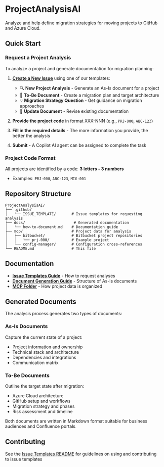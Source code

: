 # ProjectAnalysisAI
Analyze and help define migration strategies for moving projects to GitHub and Azure Cloud.

## Quick Start

### Request a Project Analysis

To analyze a project and generate documentation for migration planning:

1. **[Create a New Issue](../../issues/new/choose)** using one of our templates:
   - 🔍 **New Project Analysis** - Generate an As-Is document for a project
   - 🎯 **To-Be Document** - Create a migration plan and target architecture
   - 💡 **Migration Strategy Question** - Get guidance on migration approaches
   - 📝 **Update Document** - Revise existing documentation

2. **Provide the project code** in format XXX-NNN (e.g., `PRJ-000`, `ABC-123`)

3. **Fill in the required details** - The more information you provide, the better the analysis

4. **Submit** - A Copilot AI agent can be assigned to complete the task

### Project Code Format

All projects are identified by a code: **3 letters - 3 numbers**
- Examples: `PRJ-000`, `ABC-123`, `MIG-001`

## Repository Structure

```
ProjectAnalysisAI/
├── .github/
│   └── ISSUE_TEMPLATE/       # Issue templates for requesting analysis
├── docs/                      # Generated documentation
│   └── how-to-document.md    # Documentation guide
├── mcp/                      # Project data for analysis
│   ├── bitbucket/            # Bitbucket project repositories
│   │   └── prj-000/          # Example project
│   └── config-manager/       # Configuration cross-references
└── README.md                 # This file
```

## Documentation

- **[Issue Templates Guide](.github/ISSUE_TEMPLATE/README.md)** - How to request analyses
- **[Document Generation Guide](docs/how-to-document.md)** - Structure of As-Is documents
- **[MCP Folder](mcp/README.md)** - How project data is organized

## Generated Documents

The analysis process generates two types of documents:

### As-Is Documents
Capture the current state of a project:
- Project information and ownership
- Technical stack and architecture
- Dependencies and integrations
- Communication matrix

### To-Be Documents
Outline the target state after migration:
- Azure Cloud architecture
- GitHub setup and workflows
- Migration strategy and phases
- Risk assessment and timeline

Both documents are written in Markdown format suitable for business audiences and Confluence portals.

## Contributing

See the [Issue Templates README](.github/ISSUE_TEMPLATE/README.md) for guidelines on using and contributing to issue templates
